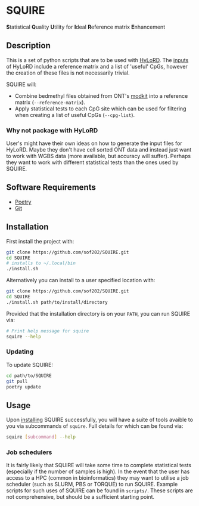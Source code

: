 # SQUIRE

**S**tatistical **Q**uality **U**tility for **I**deal **R**eference matrix
**E**nhancement

## Description

This is a set of python scripts that are to be used with
[HyLoRD](https://github.com/sof202/HyLoRD). The
[inputs](https://sof202.github.io/HyLoRD/inputs-outputs.html) of HyLoRD include
a reference matrix and a list of 'useful' CpGs, however the creation of these
files is not necessarily trivial. 

SQUIRE will:

- Combine bedmethyl files obtained from ONT's
[modkit](https://github.com/nanoporetech/modkit) into a reference matrix
(`--reference-matrix`).
- Apply statistical tests to each CpG site which can be used for filtering 
when creating a list of useful CpGs (`--cpg-list`).

### Why not package with HyLoRD

User's might have their own ideas on how to generate the input files for
HyLoRD. Maybe they don't have cell sorted ONT data and instead just want to
work with WGBS data (more available, but accuracy will suffer). Perhaps they
want to work with different statistical tests than the ones used by SQUIRE.

## Software Requirements

- [Poetry](https://github.com/python-poetry/poetry)
- [Git](https://git-scm.com/)

## Installation

First install the project with:

```bash
git clone https://github.com/sof202/SQUIRE.git
cd SQUIRE
# installs to ~/.local/bin
./install.sh 
```

Alternatively you can install to a user specified location with:

```bash
git clone https://github.com/sof202/SQUIRE.git
cd SQUIRE
./install.sh path/to/install/directory
```

Provided that the installation directory is on your `PATH`, you can run
SQUIRE via:

```bash
# Print help message for squire
squire --help
```

### Updating

To update SQUIRE:

```bash
cd path/to/SQUIRE
git pull
poetry update
```

## Usage

Upon [installing](#installation) SQUIRE successfully, you will have a suite of
tools avaible to you via subcommands of `squire`. Full details for which
can be found via:

```bash
squire [subcommand] --help
```

### Job schedulers

It is fairly likely that SQUIRE will take some time to complete statistical
tests (especially if the number of samples is high). In the event that the user
has access to a HPC (common in bioinformatics) they may want to utilise a job
scheduler (such as SLURM, PBS or TORQUE) to run SQUIRE. Example scripts for
such uses of SQUIRE can be found in `scripts/`. These scripts are not
comprehensive, but should be a sufficient starting point.
